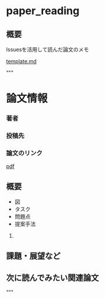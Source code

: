 # paper_reading

## 概要
Issuesを活用して読んだ論文のメモ

[template.md](templete.md)

"""
# 論文情報
### 著者

### 投稿先

### 論文のリンク
[pdf]()

## 概要
- 図
- タスク
- 問題点
- 提案手法
1.


## 課題・展望など

## 次に読んでみたい関連論文

"""
